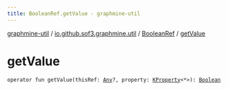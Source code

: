 ```yaml
---
title: BooleanRef.getValue - graphmine-util
---
```


[graphmine-util](../../index.html) / [io.github.sof3.graphmine.util](../index.html) / [BooleanRef](index.html) / [getValue](./get-value.html)

# getValue

`operator fun getValue(thisRef: `[`Any`](https://kotlinlang.org/api/latest/jvm/stdlib/kotlin/-any/index.html)`?, property: `[`KProperty`](https://kotlinlang.org/api/latest/jvm/stdlib/kotlin.reflect/-k-property/index.html)`<*>): `[`Boolean`](https://kotlinlang.org/api/latest/jvm/stdlib/kotlin/-boolean/index.html)